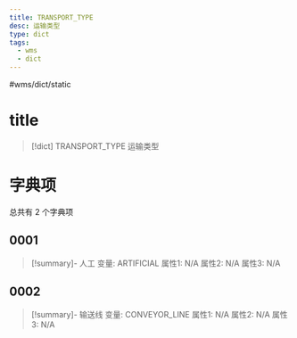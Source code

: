 ```yaml
---
title: TRANSPORT_TYPE
desc: 运输类型
type: dict
tags:
  - wms
  - dict
---
```

#wms/dict/static

# title
>[!dict] TRANSPORT_TYPE
> 运输类型

# 字典项
总共有 2 个字典项
## 0001
>[!summary]- 人工
>变量: ARTIFICIAL
>属性1: N/A
>属性2: N/A
>属性3: N/A

## 0002
>[!summary]- 输送线
>变量: CONVEYOR_LINE
>属性1: N/A
>属性2: N/A
>属性3: N/A
